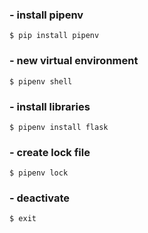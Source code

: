 ### - install pipenv
```
$ pip install pipenv
```

### - new virtual environment
```
$ pipenv shell
```

### - install libraries
```
$ pipenv install flask
```

### - create lock file
```
$ pipenv lock
```

### - deactivate
```
$ exit
```

